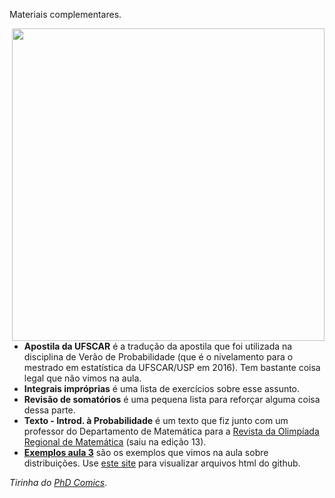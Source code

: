 Materiais complementares.

<img src="http://www.phdcomics.com/comics/archive/phd032515s.gif" width="500" align = "right">

* **Apostila da UFSCAR** é a tradução da apostila que foi utilizada na disciplina de Verão de Probabilidade (que é o nivelamento para o mestrado em estatística da UFSCAR/USP em 2016). Tem bastante coisa legal que não vimos na aula.
* **Integrais impróprias** é uma lista de exercícios sobre esse assunto.
* **Revisão de somatórios** é uma pequena lista para reforçar alguma coisa dessa parte.
* **Texto - Introd. à Probabilidade** é um texto que fiz junto com um professor do Departamento de Matemática para a [Revista da Olimpíada Regional de Matemática](http://www.orm.mtm.ufsc.br/revista.php) (saiu na edição 13).
* [**Exemplos aula 3**](https://htmlpreview.github.io/?https://github.com/aishameriane/Econometria-Bayesiana/blob/master/Revisao-prob/Extras/Exemplos_-_aula_3.html) são os exemplos que vimos na aula sobre distribuições. Use [este site](https://htmlpreview.github.io/) para visualizar arquivos html do github.

_Tirinha do [PhD Comics](http://phdcomics.com/comics.php?f=1790)_.
